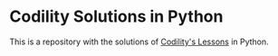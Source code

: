 # Codility Solutions in Python

This is a repository with the solutions of [Codility's Lessons](https://app.codility.com/programmers/lessons/1-iterations/) in Python.

